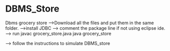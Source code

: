 # DBMS_Store
Dbms grocery store
-->Download all the files and put them in the same folder.
-->install JDBC
--> comment the package line if not using eclipse ide.
--> run 
javac grocery_store.java
java grocery_store

--> follow the instructions to simulate DBMS_store

